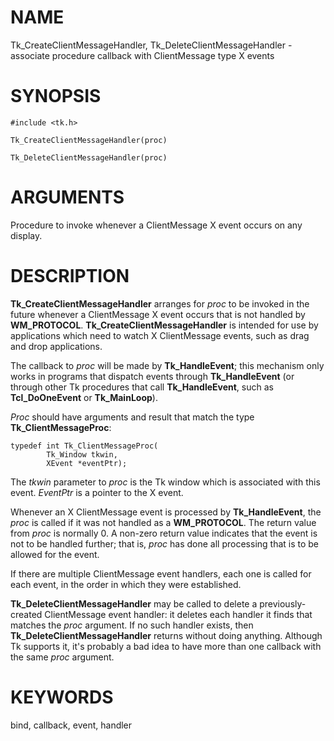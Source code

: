# NAME

Tk_CreateClientMessageHandler, Tk_DeleteClientMessageHandler - associate
procedure callback with ClientMessage type X events

# SYNOPSIS

    #include <tk.h>

    Tk_CreateClientMessageHandler(proc)

    Tk_DeleteClientMessageHandler(proc)

# ARGUMENTS

Procedure to invoke whenever a ClientMessage X event occurs on any
display.

# DESCRIPTION

**Tk_CreateClientMessageHandler** arranges for *proc* to be invoked in
the future whenever a ClientMessage X event occurs that is not handled
by **WM_PROTOCOL**. **Tk_CreateClientMessageHandler** is intended for
use by applications which need to watch X ClientMessage events, such as
drag and drop applications.

The callback to *proc* will be made by **Tk_HandleEvent**; this
mechanism only works in programs that dispatch events through
**Tk_HandleEvent** (or through other Tk procedures that call
**Tk_HandleEvent**, such as **Tcl_DoOneEvent** or **Tk_MainLoop**).

*Proc* should have arguments and result that match the type
**Tk_ClientMessageProc**:

    typedef int Tk_ClientMessageProc(
            Tk_Window tkwin,
            XEvent *eventPtr);

The *tkwin* parameter to *proc* is the Tk window which is associated
with this event. *EventPtr* is a pointer to the X event.

Whenever an X ClientMessage event is processed by **Tk_HandleEvent**,
the *proc* is called if it was not handled as a **WM_PROTOCOL**. The
return value from *proc* is normally 0. A non-zero return value
indicates that the event is not to be handled further; that is, *proc*
has done all processing that is to be allowed for the event.

If there are multiple ClientMessage event handlers, each one is called
for each event, in the order in which they were established.

**Tk_DeleteClientMessageHandler** may be called to delete a
previously-created ClientMessage event handler: it deletes each handler
it finds that matches the *proc* argument. If no such handler exists,
then **Tk_DeleteClientMessageHandler** returns without doing anything.
Although Tk supports it, it\'s probably a bad idea to have more than one
callback with the same *proc* argument.

# KEYWORDS

bind, callback, event, handler

